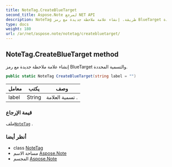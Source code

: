 ```yaml
---
title: NoteTag.CreateBlueTarget
second_title: Aspose.Note لمرجع NET API
description: NoteTag طريقة. إنشاء علامة ملاحظة جديدة مع رمز BlueTarget والتسمية المحددة.
type: docs
weight: 180
url: /ar/net/aspose.note/notetag/createbluetarget/
---
```

## NoteTag.CreateBlueTarget method

إنشاء علامة ملاحظة جديدة مع رمز BlueTarget والتسمية المحددة.

```csharp
public static NoteTag CreateBlueTarget(string label = "")
```

| معامل | يكتب | وصف |
| --- | --- | --- |
| label | String | تسمية العلامة . |

### قيمة الإرجاع

ملف[`NoteTag`](../) .

### أنظر أيضا

* class [NoteTag](../)
* مساحة الاسم [Aspose.Note](../../notetag/)
* المجسم [Aspose.Note](../../../)


